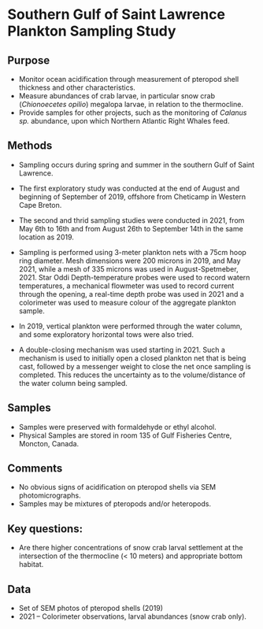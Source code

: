 # Southern Gulf of Saint Lawrence Plankton Sampling Study

## Purpose

* Monitor ocean acidification through measurement of pteropod shell thickness and other characteristics.
* Measure abundances of crab larvae, in particular snow crab (*Chionoecetes opilio*) megalopa larvae, in relation to the thermocline. 
* Provide samples for other projects, such as the monitoring of *Calanus sp.* abundance, upon which Northern Atlantic Right Whales feed. 

## Methods

* Sampling occurs during spring and summer in the southern Gulf of Saint Lawrence. 
* The first exploratory study was conducted at the end of August and beginning of September of 2019, offshore from Cheticamp in Western Cape Breton.
* The second and thrid sampling studies were conducted in 2021, from May 6th to 16th and from August 26th to September 14th in the same location as 2019.

* Sampling is performed using 3-meter plankton nets with a 75cm hoop ring diameter. Mesh dimensions were 200 microns in 2019, and May 2021, while a mesh of 335 microns was used in August-Spetmeber, 2021. Star Oddi Depth-temperature probes were used to record watern temperatures, a mechanical flowmeter was used to record current through the opening, a real-time depth probe was used in 2021 and a colorimeter was used to measure colour of the aggregate plankton sample.

* In 2019, vertical plankton were performed through the water column, and some exploratory horizontal tows were also tried.

* A double-closing mechanism was used starting in 2021. Such a mechanism is used to initially open a closed plankton net that is being cast, followed by a messenger weight to close the net once sampling is completed. This reduces the uncertainty as to the volume/distance of the water column being sampled.

## Samples
* Samples were preserved with formaldehyde or ethyl alcohol. 
* Physical Samples are stored in room 135 of Gulf Fisheries Centre, Moncton, Canada.

## Comments
*	No obvious signs of acidification on pteropod shells via SEM photomicrographs.
*	Samples may be mixtures of pteropods and/or heteropods.

## Key questions: 
* Are there higher concentrations of snow crab larval settlement at the intersection of the thermocline (< 10 meters) and appropriate bottom habitat.

## Data

* Set of SEM photos of pteropod shells (2019)
* 2021 – Colorimeter observations, larval abundances (snow crab only).


